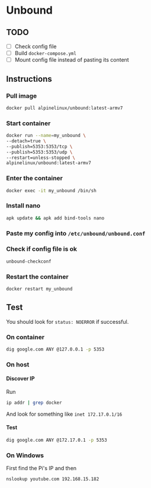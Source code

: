 # Unbound

## TODO

- [ ] Check config file
- [ ] Build `docker-compose.yml`
- [ ] Mount config file instead of pasting its content

## Instructions

### Pull image

```bash
docker pull alpinelinux/unbound:latest-armv7
```

### Start container

```bash
docker run --name=my_unbound \
--detach=true \
--publish=5353:5353/tcp \
--publish=5353:5353/udp \
--restart=unless-stopped \
alpinelinux/unbound:latest-armv7
```

### Enter the container

```bash
docker exec -it my_unbound /bin/sh
```

### Install nano

```bash
apk update && apk add bind-tools nano
```

### Paste my config into `/etc/unbound/unbound.conf`


### Check if config file is ok

```bash
unbound-checkconf
```

### Restart the container

```bash
docker restart my_unbound
```

## Test

You should look for `status: NOERROR` if successful.

### On container

```bash
dig google.com ANY @127.0.0.1 -p 5353
```

### On host

#### Discover IP

Run

```bash
ip addr | grep docker
```

And look for something like `inet 172.17.0.1/16`


#### Test

```bash
dig google.com ANY @172.17.0.1 -p 5353
```

### On Windows

First find the Pi's IP and then

```bash
nslookup youtube.com 192.168.15.182

```

